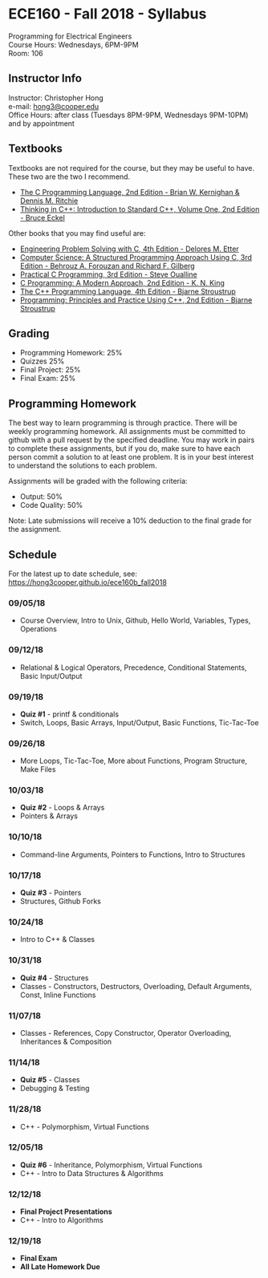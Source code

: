 # ECE160 - Fall 2018 - Syllabus
Programming for Electrical Engineers  
Course Hours: Wednesdays, 6PM-9PM  
Room: 106

## Instructor Info
Instructor: Christopher Hong  
e-mail: hong3@cooper.edu  
Office Hours: after class (Tuesdays 8PM-9PM, Wednesdays 9PM-10PM) and by appointment

## Textbooks
Textbooks are not required for the course, but they may be useful to have. These two are the two I recommend.
- [The C Programming Language, 2nd Edition - Brian W. Kernighan & Dennis M. Ritchie](https://amzn.to/2NExNfM)
- [Thinking in C++: Introduction to Standard C++, Volume One, 2nd Edition - Bruce Eckel](https://amzn.to/2CmyiKu)  

Other books that you may find useful are:
- [Engineering Problem Solving with C, 4th Edition - Delores M. Etter](https://amzn.to/2Q2Lbft)
- [Computer Science: A Structured Programming Approach Using C, 3rd Edition - Behrouz A. Forouzan and Richard F. Gilberg](https://amzn.to/2CbVOty)
- [Practical C Programming, 3rd Edition - Steve Oualline](https://amzn.to/2NJGgya)
- [C Programming: A Modern Approach, 2nd Edition - K. N. King](https://amzn.to/2NIz59E)
- [The C++ Programming Language, 4th Edition - Bjarne Stroustrup](https://amzn.to/2Q0hpYH)
- [Programming: Principles and Practice Using C++, 2nd Edition - Bjarne Stroustrup](https://amzn.to/2LU2onL)

## Grading
- Programming Homework: 25%
- Quizzes 25%
- Final Project: 25%
- Final Exam: 25%

## Programming Homework
The best way to learn programming is through practice. There will be weekly programming homework. All assignments must be committed to github with a pull request by the specified deadline. You may work in pairs to complete these assignments, but if you do, make sure to have each person commit a solution to at least one problem. It is in your best interest to understand the solutions to each problem.

Assignments will be graded with the following criteria:
- Output: 50%
- Code Quality: 50%  

Note: Late submissions will receive a 10% deduction to the final grade for the assignment. 

## Schedule

For the latest up to date schedule, see: https://hong3cooper.github.io/ece160b_fall2018

### 09/05/18  
- Course Overview, Intro to Unix, Github, Hello World, Variables, Types, Operations
 
### 09/12/18  
- Relational & Logical Operators, Precedence, Conditional Statements, Basic Input/Output

### 09/19/18  
- **Quiz #1** - printf & conditionals
- Switch, Loops, Basic Arrays, Input/Output, Basic Functions, Tic-Tac-Toe

### 09/26/18  
- More Loops, Tic-Tac-Toe, More about Functions, Program Structure, Make Files

### 10/03/18  
- **Quiz #2** - Loops & Arrays  
- Pointers & Arrays

### 10/10/18  
- Command-line Arguments, Pointers to Functions, Intro to Structures

### 10/17/18  
- **Quiz #3** - Pointers
- Structures, Github Forks

### 10/24/18  
- Intro to C++ & Classes

### 10/31/18  
- **Quiz #4** - Structures
- Classes - Constructors, Destructors, Overloading, Default Arguments, Const, Inline Functions

### 11/07/18  
- Classes - References, Copy Constructor, Operator Overloading, Inheritances & Composition

### 11/14/18  
- **Quiz #5** - Classes
- Debugging & Testing

### 11/28/18  
- C++ - Polymorphism, Virtual Functions

### 12/05/18  
- **Quiz #6** - Inheritance, Polymorphism, Virtual Functions
- C++ - Intro to Data Structures & Algorithms

### 12/12/18  
- **Final Project Presentations**  
- C++ - Intro to Algorithms

### 12/19/18  
- **Final Exam**  
- **All Late Homework Due**
